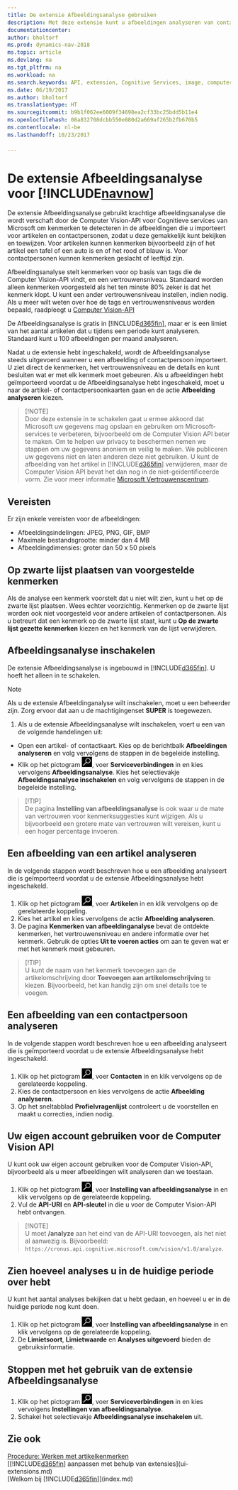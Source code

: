 ```yaml
---
title: De extensie Afbeeldingsanalyse gebruiken
description: Met deze extensie kunt u afbeeldingen analyseren van contacten en artikelen om kenmerken te zoeken, zodat u deze snel kunt toewijzen in Dynamics NAV.
documentationcenter: 
author: bholtorf
ms.prod: dynamics-nav-2018
ms.topic: article
ms.devlang: na
ms.tgt_pltfrm: na
ms.workload: na
ms.search.keywords: API, extension, Cognitive Services, image, computer vision, attribute, tag, recognition
ms.date: 06/19/2017
ms.author: bholtorf
ms.translationtype: HT
ms.sourcegitcommit: b9b1f062ee6009f34698ea2cf33bc25bdd5b11e4
ms.openlocfilehash: 08a832708dcbb550e880d2a669af265b2fb670b5
ms.contentlocale: nl-be
ms.lasthandoff: 10/23/2017

---
```


# <a name="the-image-analyzer-extension-for-includenavnowincludesnavnowmdmd"></a>De extensie Afbeeldingsanalyse voor [!INCLUDE[navnow](includes/navnow_md.md)]
De extensie Afbeeldingsanalyse gebruikt krachtige afbeeldingsanalyse die wordt verschaft door de Computer Vision-API voor Cognitieve services van Microsoft om kenmerken te detecteren in de afbeeldingen die u importeert voor artikelen en contactpersonen, zodat u deze gemakkelijk kunt bekijken en toewijzen. Voor artikelen kunnen kenmerken bijvoorbeeld zijn of het artikel een tafel of een auto is en of het rood of blauw is. Voor contactpersonen kunnen kenmerken geslacht of leeftijd zijn.

Afbeeldingsanalyse stelt kenmerken voor op basis van tags die de Computer Vision-API vindt, en een vertrouwensniveau. Standaard worden alleen kenmerken voorgesteld als het ten minste 80% zeker is dat het kenmerk klopt. U kunt een ander vertrouwensniveau instellen, indien nodig. Als u meer wilt weten over hoe de tags en vertrouwensniveaus worden bepaald, raadpleegt u [Computer Vision-API](https://go.microsoft.com/fwlink/?linkid=851476)  

De Afbeeldingsanalyse is gratis in [!INCLUDE[d365fin](includes/d365fin_md.md)], maar er is een limiet van het aantal artikelen dat u tijdens een periode kunt analyseren. Standaard kunt u 100 afbeeldingen per maand analyseren.

Nadat u de extensie hebt ingeschakeld, wordt de Afbeeldingsanalyse steeds uitgevoerd wanneer u een afbeelding of contactpersoon importeert. U ziet direct de kenmerken, het vertrouwensniveau en de details en kunt besluiten wat er met elk kenmerk moet gebeuren. Als u afbeeldingen hebt geïmporteerd voordat u de Afbeeldingsanalyse hebt ingeschakeld, moet u naar de artikel- of contactpersoonkaarten gaan en de actie **Afbeelding analyseren** kiezen.  

>   [!NOTE]  
>   Door deze extensie in te schakelen gaat u ermee akkoord dat Microsoft uw gegevens mag opslaan en gebruiken om Microsoft-services te verbeteren, bijvoorbeeld om de Computer Vision API beter te maken. Om te helpen uw privacy te beschermen nemen we stappen om uw gegevens anoniem en veilig te maken. We publiceren uw gegevens niet en laten anderen deze niet gebruiken. U kunt de afbeelding van het artikel in [!INCLUDE[d365fin](includes/d365fin_md.md)] verwijderen, maar de Computer Vision API bevat het dan nog in de niet-geïdentificeerde vorm. Zie voor meer informatie [Microsoft Vertrouwenscentrum](https://go.microsoft.com/fwlink/?linkid=851463).

## <a name="requirements"></a>Vereisten
Er zijn enkele vereisten voor de afbeeldingen:

* Afbeeldingsindelingen: JPEG, PNG, GIF, BMP  
* Maximale bestandsgrootte: minder dan 4 MB  
* Afbeeldingdimensies: groter dan 50 x 50 pixels  

## <a name="blacklisting-suggested-attributes"></a>Op zwarte lijst plaatsen van voorgestelde kenmerken
Als de analyse een kenmerk voorstelt dat u niet wilt zien, kunt u het op de zwarte lijst plaatsen. Wees echter voorzichtig. Kenmerken op de zwarte lijst worden ook niet voorgesteld voor andere artikelen of contactpersonen. Als u betreurt dat een kenmerk op de zwarte lijst staat, kunt u **Op de zwarte lijst gezette kenmerken** kiezen en het kenmerk van de lijst verwijderen.

## <a name="to-enable-image-analyzer"></a>Afbeeldingsanalyse inschakelen
De extensie Afbeeldingsanalyse is ingebouwd in [!INCLUDE[d365fin](includes/d365fin_md.md)]. U hoeft het alleen in te schakelen.

> [!NOTE]  
> Als u de extensie Afbeeldinganalyse wilt inschakelen, moet u een beheerder zijn. Zorg ervoor dat aan u de machtigingenset **SUPER** is toegewezen.

1. Als u de extensie Afbeeldingsanalyse wilt inschakelen, voert u een van de volgende handelingen uit:

* Open een artikel- of contactkaart. Kies op de berichtbalk **Afbeeldingen analyseren** en volg vervolgens de stappen in de begeleide instelling.  
* Klik op het pictogram ![Zoeken naar pagina of rapport](media/ui-search/search_small.png "Pictogram Zoeken naar pagina of rapport"), voer **Serviceverbindingen** in en kies vervolgens **Afbeeldingsanalyse**. Kies het selectievakje **Afbeeldingsanalyse inschakelen** en volg vervolgens de stappen in de begeleide instelling.  

>   [!TIP]  
>   De pagina **Instelling van afbeeldingsanalyse** is ook waar u de mate van vertrouwen voor kenmerksuggesties kunt wijzigen. Als u bijvoorbeeld een grotere mate van vertrouwen wilt vereisen, kunt u een hoger percentage invoeren.

## <a name="to-analyze-an-image-of-an-item"></a>Een afbeelding van een artikel analyseren
In de volgende stappen wordt beschreven hoe u een afbeelding analyseert die is geïmporteerd voordat u de extensie Afbeeldingsanalyse hebt ingeschakeld.  

1. Klik op het pictogram ![Zoeken naar pagina of rapport](media/ui-search/search_small.png "pictogram Zoeken naar pagina of rapport"), voer **Artikelen** in en klik vervolgens op de gerelateerde koppeling.  
2. Kies het artikel en kies vervolgens de actie **Afbeelding analyseren**.  
3. De pagina **Kenmerken van afbeeldinganalyse** bevat de ontdekte kenmerken, het vertrouwensniveau en andere informatie over het kenmerk. Gebruik de opties **Uit te voeren acties** om aan te geven wat er met het kenmerk moet gebeuren.  

>   [!TIP]  
>   U kunt de naam van het kenmerk toevoegen aan de artikelomschrijving door **Toevoegen aan artikelomschrijving** te kiezen. Bijvoorbeeld, het kan handig zijn om snel details toe te voegen.  

## <a name="to-analyze-a-picture-of-a-contact-person"></a>Een afbeelding van een contactpersoon analyseren
In de volgende stappen wordt beschreven hoe u een afbeelding analyseert die is geïmporteerd voordat u de extensie Afbeeldingsanalyse hebt ingeschakeld.  

1. Klik op het pictogram ![Zoeken naar pagina of rapport](media/ui-search/search_small.png "pictogram Zoeken naar pagina of rapport"), voer **Contacten** in en klik vervolgens op de gerelateerde koppeling.  
2. Kies de contactpersoon en kies vervolgens de actie **Afbeelding analyseren**.  
3. Op het sneltabblad **Profielvragenlijst** controleert u de voorstellen en maakt u correcties, indien nodig.  

## <a name="to-use-your-own-account-for-the-computer-vision-api"></a>Uw eigen account gebruiken voor de Computer Vision API
U kunt ook uw eigen account gebruiken voor de Computer Vision-API, bijvoorbeeld als u meer afbeeldingen wilt analyseren dan we toestaan.  

1. Klik op het pictogram ![Zoeken naar pagina of rapport](media/ui-search/search_small.png "Pictogram Zoeken naar pagina of rapport"), voer **Instelling van afbeeldingsanalyse** in en klik vervolgens op de gerelateerde koppeling.  
2. Vul de **API-URI** en **API-sleutel** in die u voor de Computer Vision-API hebt ontvangen.  

>   [!NOTE]  
>   U moet **/analyze** aan het eind van de API-URI toevoegen, als het niet al aanwezig is. Bijvoorbeeld: ```https://cronus.api.cognitive.microsoft.com/vision/v1.0/analyze```.

## <a name="to-see-how-many-analyses-you-have-left-in-the-current-period"></a>Zien hoeveel analyses u in de huidige periode over hebt
U kunt het aantal analyses bekijken dat u hebt gedaan, en hoeveel u er in de huidige periode nog kunt doen.  

1. Klik op het pictogram ![Zoeken naar pagina of rapport](media/ui-search/search_small.png "Pictogram Zoeken naar pagina of rapport"), voer **Instelling van afbeeldingsanalyse** in en klik vervolgens op de gerelateerde koppeling.  
2. De **Limietsoort**, **Limietwaarde** en **Analyses uitgevoerd** bieden de gebruiksinformatie.  

## <a name="to-stop-using-the-image-analyzer-extension"></a>Stoppen met het gebruik van de extensie Afbeeldingsanalyse
1. Klik op het pictogram ![Zoeken naar pagina of rapport](media/ui-search/search_small.png "Pictogram Zoeken naar pagina of rapport"), voer **Serviceverbindingen** in en kies vervolgens **Instellingen van afbeeldingsanalyse**.  
2. Schakel het selectievakje **Afbeeldingsanalyse inschakelen** uit.  

## <a name="see-also"></a>Zie ook
[Procedure: Werken met artikelkenmerken](inventory-how-work-item-attributes.md)  
[[!INCLUDE[d365fin](includes/d365fin_md.md)] aanpassen met behulp van extensies](ui-extensions.md)  
[Welkom bij [!INCLUDE[d365fin](includes/d365fin_md.md)]](index.md)  

